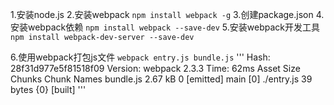 1.安装node.js
2.安装webpack
`npm install webpack -g`
3.创建package.json
4.安装webpack依赖
`npm install webpack --save-dev`
5.安装webpack开发工具
`npm install webpack-dev-server --save-dev`

6.使用webpack打包js文件
`webpack entry.js bundle.js`
'''
Hash: 28f31d977e5f81518f09
Version: webpack 2.3.3
Time: 62ms
    Asset     Size  Chunks             Chunk Names
bundle.js  2.67 kB       0  [emitted]  main
   [0] ./entry.js 39 bytes {0} [built]
'''